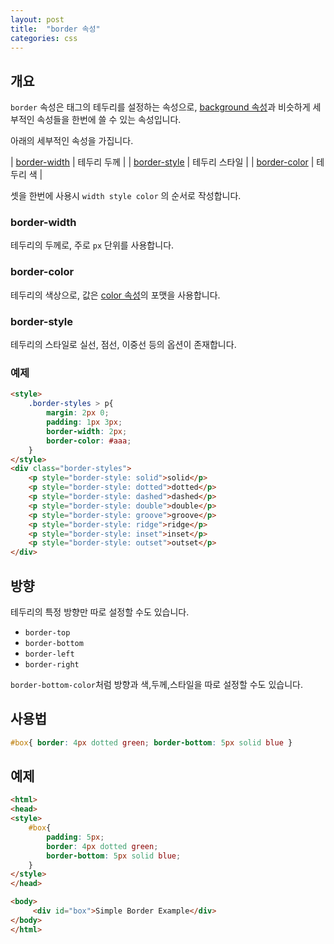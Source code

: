```yaml
---
layout: post
title:  "border 속성"
categories: css
---
```


## 개요
`border` 속성은 태그의 테두리를 설정하는 속성으로, [background 속성](/css-course/background-속성)과 비슷하게 세부적인 속성들을 한번에 쓸 수 있는 속성입니다.

아래의 세부적인 속성을 가집니다.

| [border-width](#border-width) | 테두리 두께  |
| [border-style](#border-style) | 테두리 스타일 |
| [border-color](#border-color) | 테두리 색    |

셋을 한번에 사용시 `width style color` 의 순서로 작성합니다.

### border-width
테두리의 두께로, 주로 `px` 단위를 사용합니다.


### border-color
테두리의 색상으로, 값은 [color 속성](/css-course/color-속성)의 포맷을 사용합니다.


### border-style
테두리의 스타일로 실선, 점선, 이중선 등의 옵션이 존재합니다.

### 예제
```html
<style>
	.border-styles > p{
		margin: 2px 0;
		padding: 1px 3px;
		border-width: 2px;
		border-color: #aaa;
	}
</style>
<div class="border-styles">
	<p style="border-style: solid">solid</p>
	<p style="border-style: dotted">dotted</p>
	<p style="border-style: dashed">dashed</p>
	<p style="border-style: double">double</p>
	<p style="border-style: groove">groove</p>
	<p style="border-style: ridge">ridge</p>
	<p style="border-style: inset">inset</p>
	<p style="border-style: outset">outset</p>
</div>
```


## 방향
테두리의 특정 방향만 따로 설정할 수도 있습니다.

- `border-top`
- `border-bottom`
- `border-left`
- `border-right`

`border-bottom-color`처럼 방향과 색,두께,스타일을 따로 설정할 수도 있습니다.

## 사용법
```css
#box{ border: 4px dotted green; border-bottom: 5px solid blue }
```


## 예제
```html
<html>
<head>
<style>
	#box{
		padding: 5px;
		border: 4px dotted green;
		border-bottom: 5px solid blue;
	}
</style>
</head>

<body>
	 <div id="box">Simple Border Example</div>
</body>
</html>
```

